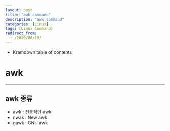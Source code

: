 ```yaml
---
layout: post
title: "awk command"
description: "awk command"
categories: [Linux]
tags: [Linux Command]
redirect_from:
  - /2020/08/19/
---
```


* Kramdown table of contents

# awk

-   -   -

## awk 종류

- awk : 전통적인 awk
- nwak : New awk
- gawk : GNU awk
    

